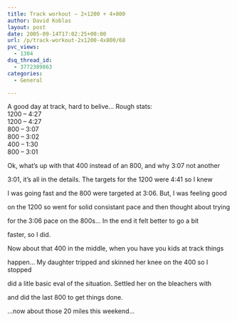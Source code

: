 ```yaml
---
title: Track workout — 2×1200 + 4×800
author: David Koblas
layout: post
date: 2005-09-14T17:02:25+00:00
url: /p/track-workout-2x1200-4x800/68
pvc_views:
  - 1304
dsq_thread_id:
  - 3772389863
categories:
  - General

---
```

<p class="keitai_text">
  A good day at track, hard to belive&#8230; Rough stats:<br /> 1200 &#8211; 4:27<br /> 1200 &#8211; 4:27<br /> 800 &#8211; 3:07<br /> 800 &#8211; 3:02<br /> 400 &#8211; 1:30<br /> 800 &#8211; 3:01
</p>

Ok, what&#8217;s up with that 400 instead of an 800, and why 3:07 not another
  
3:01, it&#8217;s all in the details. The targets for the 1200 were 4:41 so I knew
  
I was going fast and the 800 were targeted at 3:06. But, I was feeling good
  
on the 1200 so went for solid consistant pace and then thought about trying
  
for the 3:06 pace on the 800s&#8230; In the end it felt better to go a bit
  
faster, so I did.

Now about that 400 in the middle, when you have you kids at track things
  
happen&#8230; My daughter tripped and skinned her knee on the 400 so I stopped
  
did a litle basic eval of the situation. Settled her on the bleachers with
  
and did the last 800 to get things done.

&#8230;now about those 20 miles this weekend&#8230;